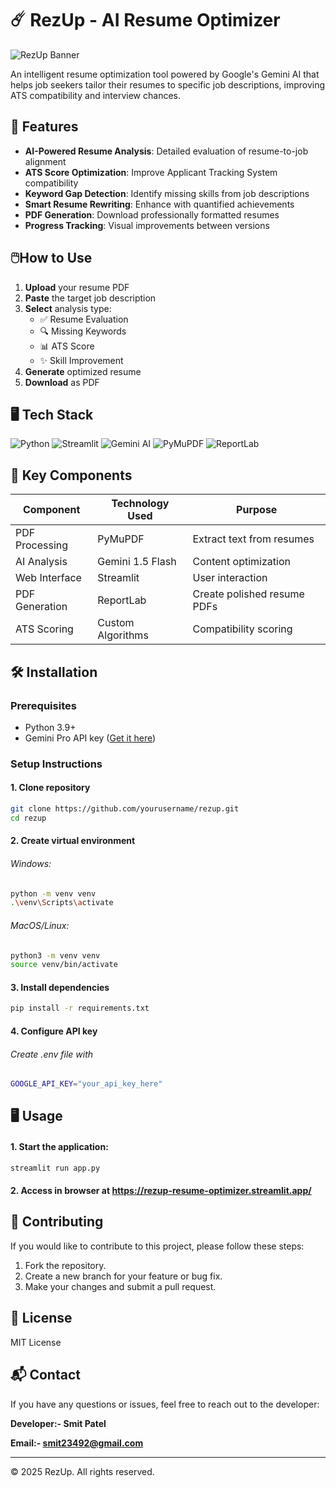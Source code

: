 # ☄️ RezUp - AI Resume Optimizer

![RezUp Banner](https://raw.githubusercontent.com/yourusername/repo-name/main/banner.png)

An intelligent resume optimization tool powered by Google's Gemini AI that helps job seekers tailor their resumes to specific job descriptions, improving ATS compatibility and interview chances.

## 🚀 Features

- **AI-Powered Resume Analysis**: Detailed evaluation of resume-to-job alignment
- **ATS Score Optimization**: Improve Applicant Tracking System compatibility
- **Keyword Gap Detection**: Identify missing skills from job descriptions
- **Smart Resume Rewriting**: Enhance with quantified achievements
- **PDF Generation**: Download professionally formatted resumes
- **Progress Tracking**: Visual improvements between versions

## 🖱️How to Use

1. **Upload** your resume PDF
2. **Paste** the target job description  
3. **Select** analysis type:
   - ✅ Resume Evaluation
   - 🔍 Missing Keywords
   - 📊 ATS Score
   - ✨ Skill Improvement
4. **Generate** optimized resume
5. **Download** as PDF

## 🖥️ Tech Stack

![Python](https://img.shields.io/badge/Python-3.9+-blue?logo=python)
![Streamlit](https://img.shields.io/badge/Streamlit-1.29+-FF4B4B?logo=streamlit)
![Gemini AI](https://img.shields.io/badge/Gemini_AI-1.5_Flash-4285F4?logo=google)
![PyMuPDF](https://img.shields.io/badge/PyMuPDF-1.22+-green)
![ReportLab](https://img.shields.io/badge/ReportLab-3.6+-orange)

## 🧩 Key Components

| Component          | Technology Used     | Purpose                          |
|--------------------|---------------------|----------------------------------|
| PDF Processing     | PyMuPDF             | Extract text from resumes        |
| AI Analysis        | Gemini 1.5 Flash    | Content optimization             |
| Web Interface      | Streamlit           | User interaction                 |
| PDF Generation     | ReportLab           | Create polished resume PDFs      |
| ATS Scoring        | Custom Algorithms   | Compatibility scoring            |

## 🛠️ Installation

### Prerequisites
- Python 3.9+
- Gemini Pro API key ([Get it here](https://makersuite.google.com/app/apikey))

### Setup Instructions

#### 1. Clone repository
```bash
git clone https://github.com/yourusername/rezup.git
cd rezup
```

#### 2. Create virtual environment

###### Windows:
```bash
python -m venv venv
.\venv\Scripts\activate
```
###### MacOS/Linux:
```bash
python3 -m venv venv
source venv/bin/activate
```

#### 3. Install dependencies
```bash
pip install -r requirements.txt
```

#### 4. Configure API key
###### Create .env file with
```bash
GOOGLE_API_KEY="your_api_key_here"
```

## 🖥️ Usage

#### 1. Start the application:
```bash
streamlit run app.py
```
#### 2. Access in browser at https://rezup-resume-optimizer.streamlit.app/

## 🤝 Contributing
If you would like to contribute to this project, please follow these steps:

1. Fork the repository.
2. Create a new branch for your feature or bug fix.
3. Make your changes and submit a pull request.


## 📜 License
MIT License

## 📬 Contact
If you have any questions or issues, feel free to reach out to the developer:

**Developer:- Smit Patel**

**Email:- smit23492@gmail.com**


---

© 2025 RezUp. All rights reserved.




